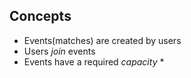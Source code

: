 ## Concepts
* Events(matches) are created by users
* Users *join* events
* Events have a required *capacity*
    * 
